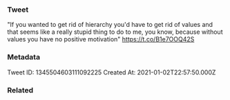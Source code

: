 ### Tweet
"If you wanted to get rid of hierarchy you'd have to get rid of values and that seems like a really stupid thing to do to me, you know, because without values you have no positive motivation" https://t.co/B1e7OOQ42S

### Metadata
Tweet ID: 1345504603111092225
Created At: 2021-01-02T22:57:50.000Z

### Related

